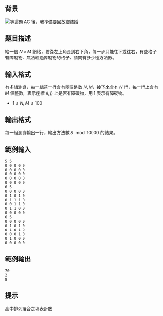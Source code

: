 ## 背景 ##

![等這題 AC 後，我準備要回故鄉結婚](http://i.imgur.com/mMJpmmb.jpg)

## 題目描述 ##

給一個 $N \times M$ 網格，要從左上角走到右下角，每一步只能往下或往右，有些格子有障礙物，無法經過障礙物的格子，請問有多少種方法數。

## 輸入格式 ##

有多組測資，每一組第一行會有兩個整數 $N, M$，接下來會有 $N$ 行，每一行上會有 $M$ 個整數，表示座標 $(i, j)$ 上是否有障礙物，用 $1$ 表示有障礙物。

* $1 \le N, \; M \le 100$

## 輸出格式 ##

每一組測資輸出一行，輸出方法數 $S \mod 10000$ 的結果。

## 範例輸入 ##
```
5 5
0 0 0 0 0
0 0 0 0 0
0 0 0 0 0
0 0 0 0 0
0 0 0 0 0
6 5
0 0 0 0 0
0 1 0 1 0
0 1 1 1 0
0 0 1 1 0
0 1 1 0 0
0 0 0 0 0
6 5
0 0 0 0 0
0 1 0 1 0
0 1 0 1 0
0 0 0 1 0
0 1 0 0 0
0 0 0 0 0
```
## 範例輸出 ##
```
70
2
8
```

## 提示 ##

高中排列組合之填表計數